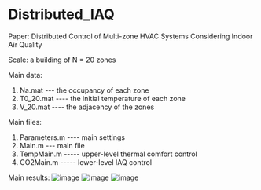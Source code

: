 # Distributed_IAQ
Paper: Distributed Control of Multi-zone HVAC Systems Considering Indoor Air Quality

Scale:  a building of N = 20 zones

Main data: 
1) Na.mat --- the occupancy of each zone
2) T0_20.mat ---- the initial temperature of each zone
3) V_20.mat ---- the adjacency of the zones  

  
Main files: 
1) Parameters.m ---- main settings
2) Main.m --- main file
3) TempMain.m ----- upper-level thermal comfort control
4) CO2Main.m ----- lower-level IAQ control 

Main results:
![image](https://user-images.githubusercontent.com/43568200/136521349-cda8d349-1217-4ed3-9104-64b05320cdcb.png)
![image](https://user-images.githubusercontent.com/43568200/136521487-92d65b0d-db9f-4c7a-970f-130a56435302.png)
![image](https://user-images.githubusercontent.com/43568200/136521567-5a35bd5c-0c0d-4cae-b643-0b3dcfdabc88.png)
